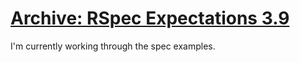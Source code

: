 # [Archive: RSpec Expectations 3.9]( https://web.archive.org/web/20230214085518/https://relishapp.com/rspec/rspec-expectations/v/3-9/docs/custom-matchers/define-a-custom-matcheru)
I'm currently working through the spec examples.
